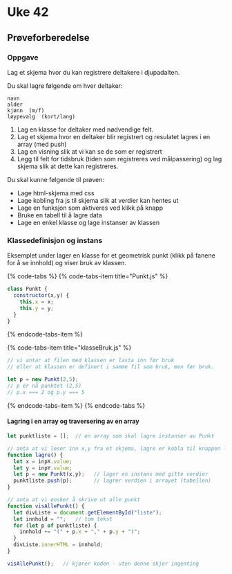# Uke 42

## Prøveforberedelse

### Oppgave

Lag et skjema hvor du kan registrere deltakere i djupadalten.

Du skal lagre følgende om hver deltaker:

```text
navn
alder
kjønn  (m/f)
løypevalg  (kort/lang)
```

1. Lag en klasse for deltaker med nødvendige felt.
2. Lag et skjema hvor en deltaker blir registrert og resulatet lagres i en array \(med push\)
3. Lag en visning slik at vi kan se de som er registrert
4. Legg til felt for tidsbruk \(tiden som registreres ved målpassering\) og lag skjema slik at dette kan registreres.

Du skal kunne følgende til prøven:

* Lage html-skjema med css
* Lage kobling fra js til skjema slik at verdier kan hentes ut
* Lage en funksjon som aktiveres ved klikk på knapp
* Bruke en tabell til å lagre data
* Lage en enkel klasse og lage instanser av klassen

### Klassedefinisjon og instans

Eksemplet under lager en klasse for et geometrisk punkt \(klikk på fanene for å se innhold\) og viser bruk av klassen.

{% code-tabs %}
{% code-tabs-item title="Punkt.js" %}
```javascript
class Punkt {
  constructor(x,y) {
    this.x = x;
    this.y = y;
  }
}
```
{% endcode-tabs-item %}

{% code-tabs-item title="klasseBruk.js" %}
```javascript
// vi antar at filen med klassen er lasta inn før bruk
// eller at klassen er definert i samme fil som bruk, men før bruk.

let p = new Punkt(2,5);
// p er nå punktet (2,5)
// p.x === 2 og p.y === 5
```
{% endcode-tabs-item %}
{% endcode-tabs %}

#### Lagring i en array og traversering av en array

```javascript
let punktliste = [];  // en array som skal lagre instanser av Punkt

// anta at vi leser inn x,y fra et skjema, lagre er kobla til knappen lagre
function lagre() {
  let x = inpX.value;
  let y = inpY.value;
  let p = new Punkt(x,y);   // lager en instans med gitte verdier
  punktliste.push(p);       // lagrer verdien i arrayet (tabellen)
}

// anta at vi ønsker å skrive ut alle punkt
function visAllePunkt() {
  let divListe = document.getElementById("liste");
  let innhold = "";   // tom tekst
  for (let p of punktliste) {
    innhold += "(" + p.x + "," + p.y + ")";
  }
  divListe.innerHTML = innhold;
}

visAllePunkt();   // kjører koden - uten denne skjer ingenting
    
```

